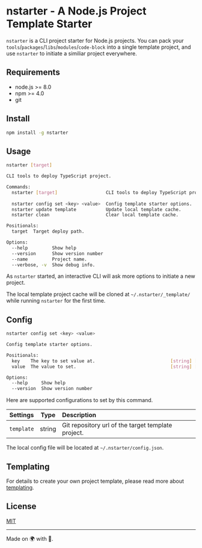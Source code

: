 # nstarter - A Node.js Project Template Starter

`nstarter` is a CLI project starter for Node.js projects. You can pack your `tools`/`packages`/`libs`/`modules`/`code-block` into a single template project, and use `nstarter` to initiate a similiar project everywhere.

## Requirements

* node.js >= 8.0
* npm >= 4.0
* git

## Install

```bash
npm install -g nstarter
```

## Usage

```bash
nstarter [target]

CLI tools to deploy TypeScript project.

Commands:
  nstarter [target]                  CLI tools to deploy TypeScript project.
                                                                       [default]
  nstarter config set <key> <value>  Config template starter options.
  nstarter update template           Update local template cache.
  nstarter clean                     Clear local template cache.

Positionals:
  target  Target deploy path.                                           [string]

Options:
  --help         Show help                                             [boolean]
  --version      Show version number                                   [boolean]
  --name         Project name.                                          [string]
  --verbose, -v  Show debug info.                                      [boolean]
```

As `nstarter` started, an interactive CLI will ask more options to initiate a new project.

The local template project cache will be cloned at `~/.nstarter/_template/` while running `nstarter` for the first time.


## Config

```bash
nstarter config set <key> <value>

Config template starter options.

Positionals:
  key    The key to set value at.                            [string] [required]
  value  The value to set.                                   [string] [required]

Options:
  --help     Show help                                                 [boolean]
  --version  Show version number                                       [boolean]
```

Here are supported configurations to set by this command.

| Settings | Type | Description |
|:---:|:---:|:---|
| `template` | string | Git repository url of the target template project. |

The local config file will be located at `~/.nstarter/config.json`.


## Templating

For details to create your own project template, please read more about [templating](./doc/templating.md).


## License

[MIT](./LICENSE)

----

Made on 🌍 with 💓.
